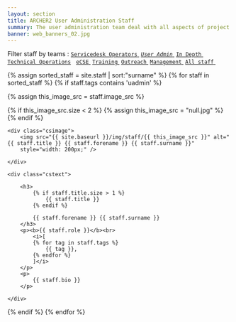```yaml
---
layout: section
title: ARCHER2 User Administration Staff
summary: The user administration team deal with all aspects of project and user resources on the service along with managing the service desk and coordinating user communications. They are responsible for setting up projects that are granted resources on ARCHER2 and act as the primary liaison between the service and research funders such as UKRI..
banner: web_banners_02.jpg
---
```


Filter staff by teams :  <a href="/about/staff/servicedesk"><code class="highligher-rouge"><nobr>Servicedesk Operators</nobr></code>&nbsp;</a>          <a href="/about/staff/uadmin"><code class="highligher-rouge"><nobr><i>User Admin</i></nobr></code>&nbsp;</a>           <a href="/about/staff/indepth"><code class="highligher-rouge"><nobr>In Depth</nobr></code>&nbsp;</a>            <a href="/about/staff/technical"><code class="highligher-rouge"><nobr>Technical Operations</nobr></code></a> &nbsp;          <a href="/about/staff/ecse"><code class="highligher-rouge"><nobr>eCSE</nobr></code>&nbsp;</a>          <a href="/about/staff/training"><code class="highligher-rouge"><nobr>Training</nobr></code>&nbsp;</a>          <a href="/about/staff/outreach"><code class="highligher-rouge"><nobr>Outreach</nobr></code>&nbsp;</a>          <a href="/about/staff/management"><code class="highligher-rouge"><nobr>Management</nobr></code>&nbsp;</a>          <a href="/about/staff/"><code class="highligher-rouge"><nobr>All staff</nobr></code>&nbsp;</a> 

{% assign sorted_staff = site.staff | sort:"surname" %}
{% for staff in sorted_staff  %}
{% if staff.tags contains 'uadmin' %}



{% assign this_image_src = staff.image_src %}

{% if this_image_src.size < 2 %}
	{% assign this_image_src = "null.jpg" %}
{% endif %}


<div class="casestudy">
 
	<div class="csimage">
		<img src="{{ site.baseurl }}/img/staff/{{ this_image_src }}" alt="{{ staff.title }} {{ staff.forename }} {{ staff.surname }}"  
        style="width: 200px;" />

	</div>

	<div class="cstext">

		<h3>
			{% if staff.title.size > 1 %}
			    {{ staff.title }} 
			{% endif %}

            {{ staff.forename }} {{ staff.surname }}
		</h3>
		<p><b>{{ staff.role }}</b><br>
			<i>[
			{% for tag in staff.tags %}
				{{ tag }},
			{% endfor %}
			]</i>
		</p>
		<p>
	        {{ staff.bio }}		 		
		</p>

	</div>



</div>
{% endif %}
{% endfor %}
